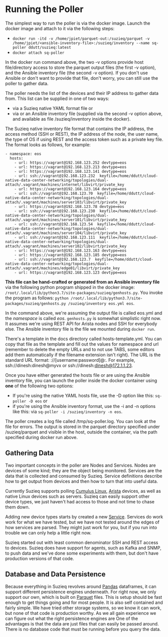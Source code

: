# Running the Poller

The simplest way to run the poller is via the docker image.  Launch the docker image and attach to it via the following steps:
- ```docker run -itd -v /home/jpiet/parquet-out:/suzieq/parquet -v /home/jpiet/<ansible-inventory-file>:/suzieq/inventory --name sq-poller ddutt/suzieq:latest```
- ```docker attach sq-poller```

In the docker run command above, the two -v options provide host file/directory access to store the parquet output files (the first -v option), and the Ansible inventory file (the second -v option). If you don't use Ansible or don't want to provide that file, don't worry, you can still use the poller to gather data.

The poller needs the list of the devices and their IP address to gather data from. This list can be supplied in one of two ways: 
* via a Suzieq native YAML format file or 
* via or an Ansible inventory file (supplied via the second -v option above, and available as file /suzieq/inventory inside the docker).

The Suzieq native inventory file format that contains the IP address, the access method (SSH or REST), the IP address of the node, the user name, the type of OS if using REST and the access token such as a private key file. The format looks as follows, for example:
```
- namespace: eos
  hosts:
    - url: https://vagrant@192.168.123.252 devtype=eos
    - url: https://vagrant@192.168.123.213 devtype=eos
    - url: https://vagrant@192.168.123.141 devtype=eos
    - url: ssh://vagrant@192.168.123.232  keyfile=/home/ddutt/cloud-native-data-center-networking/topologies/dual-attach/.vagrant/machines/internet/libvirt/private_key
    - url: https://vagrant@192.168.123.164 devtype=eos
    - url: ssh://vagrant@192.168.123.70  keyfile=/home/ddutt/cloud-native-data-center-networking/topologies/dual-attach/.vagrant/machines/server103/libvirt/private_key
    - url: https://vagrant@192.168.123.78 devtype=eos
    - url: ssh://vagrant@192.168.123.230  keyfile=/home/ddutt/cloud-native-data-center-networking/topologies/dual-attach/.vagrant/machines/server101/libvirt/private_key
    - url: ssh://vagrant@192.168.123.54  keyfile=/home/ddutt/cloud-native-data-center-networking/topologies/dual-attach/.vagrant/machines/server104/libvirt/private_key
    - url: ssh://vagrant@192.168.123.111  keyfile=/home/ddutt/cloud-native-data-center-networking/topologies/dual-attach/.vagrant/machines/server102/libvirt/private_key
    - url: https://vagrant@192.168.123.163 devtype=eos
    - url: https://vagrant@192.168.123.185 devtype=eos
    - url: ssh://vagrant@192.168.123.7  keyfile=/home/ddutt/cloud-native-data-center-networking/topologies/dual-attach/.vagrant/machines/edge01/libvirt/private_key
    - url: https://vagrant@192.168.123.123 devtype=eos
```

**This file can be hand-crafted or generated from an Ansible inventory file** via the following python program shipped in the docker image: `/root/.local/lib/python3.7/site-packages/suzieq/genhosts.py`. You invoke the program as follows: 
`python /root/.local/lib/python3.7/site-packages/suzieq/genhosts.py /suzieq/inventory eos.yml eos`.

In the command above, we're assuming the output file is called eos.yml and the *namespace* is called *eos*. `genhosts.py` is somewhat simplistic right now. It assumes we're using REST API for Arista nodes and SSH for everybody else. The Ansible inventory file is the file we mounted during `docker run`.

There's a template in the docs directory called hosts-template.yml. You can copy that file as the template and fill out the values for namespace and url (remember to delete the empty URLs and to not use TABS, some editors add them automatically if the filename extension isn't right). The URL is the standard URL format: <transport>://[username:password]@<hostname or IP>:<port>. For example, ssh://dinesh:dinesh@myvx or ssh://dinesh:dinesh@172.1.1.23. 

Once you have either generated the hosts file or are using the Ansible inventory file, you can launch the poller inside the docker container using **one** of the following two options: 
* If you're using the native YAML hosts file, use the -D option like this: `sq-poller -D eos`  or
* if you're using the Ansible inventory format, use the -i and -n options like this: via `sq-poller -i /suzieq/inventory -n eos`. 

The poller creates a log file called /tmp/sq-poller.log. You can look at the file for errors. The output is stored in the parquet directory specified under /suzieq/parquet and visible in the host, outside the container, via the path specified during docker run above. 

## <a name='gathering-data'></a>Gathering Data
Two important concepts in the poller are Nodes and Services. Nodes are devices of some kind;
they are the object being monitored. Services are the data that is collected and consumed by Suzieq. 
Service definitions describe how to get output from devices and then how to turn that into useful data.

Currently Suzieq supports polling [Cumulus Linux](https://cumulusnetworks.com/), [Arista](https://www.arista.com/en/) devices, as well as native Linux devices such as servers. Suzieq can easily support other device types, we just haven't had access to those and not time to chase them down.

Adding new device types starts by created a new [Service](service/service-format.md).
Services do work work for what we have tested, but we have not tested around the edges of how
services are parsed. 
They might just work for you, but if you run into trouble we can only help a little right now. 

Suzieq started out with least common denominator SSH and REST access to devices. 
Suzieq does have support for agents, such as Kafka and SNMP, to push data and we've done some experiments with them, but don't
have production versions of that code. 

## Database and Data Persistence

Because everything in Suzieq revolves around [Pandas](https://pandas.pydata.org/) dataframes, it can support different persistence engines underneath. For right now, we only support our own, which is built on [Parquet](https://parquet.apache.org/) files. 
This is setup should be fast enough to get things going and for most people. It is also self contained and fairly simple. 
We have tried other storage systems, so we know it can work, but none of that code is production worthy. As we all gain experience we can figure out what the right persistence engines are One of the advantages is that the data are just files that can easily be passed around. There is no database code that must be running before you query the data. 


